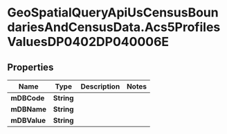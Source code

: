 # GeoSpatialQueryApiUsCensusBoundariesAndCensusData.Acs5ProfilesValuesDP0402DP040006E

## Properties

Name | Type | Description | Notes
------------ | ------------- | ------------- | -------------
**mDBCode** | **String** |  | 
**mDBName** | **String** |  | 
**mDBValue** | **String** |  | 


